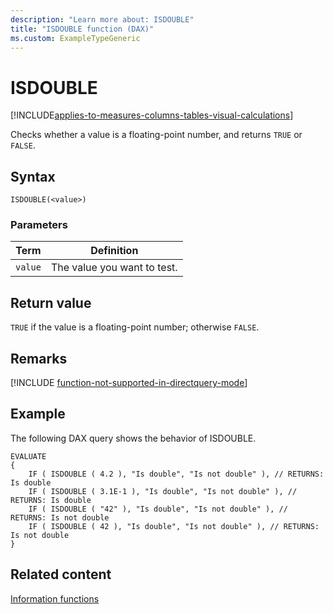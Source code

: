 ```yaml
---
description: "Learn more about: ISDOUBLE"
title: "ISDOUBLE function (DAX)"
ms.custom: ExampleTypeGeneric
---
```

# ISDOUBLE

[!INCLUDE[applies-to-measures-columns-tables-visual-calculations](includes/applies-to-measures-columns-tables-visual-calculations.md)]

Checks whether a value is a floating-point number, and returns `TRUE` or `FALSE`.

## Syntax

```dax
ISDOUBLE(<value>)
```

### Parameters

|Term|Definition|
|--------|--------------|
|`value`|The value you want to test.|

## Return value

`TRUE` if the value is a floating-point number; otherwise `FALSE`.

## Remarks

[!INCLUDE [function-not-supported-in-directquery-mode](includes/function-not-supported-in-directquery-mode.md)]

## Example

The following DAX query shows the behavior of ISDOUBLE.

```dax
EVALUATE
{
    IF ( ISDOUBLE ( 4.2 ), "Is double", "Is not double" ), // RETURNS: Is double
    IF ( ISDOUBLE ( 3.1E-1 ), "Is double", "Is not double" ), // RETURNS: Is double
    IF ( ISDOUBLE ( "42" ), "Is double", "Is not double" ), // RETURNS: Is not double
    IF ( ISDOUBLE ( 42 ), "Is double", "Is not double" ), // RETURNS: Is not double
}
```

## Related content

[Information functions](information-functions-dax.md)
